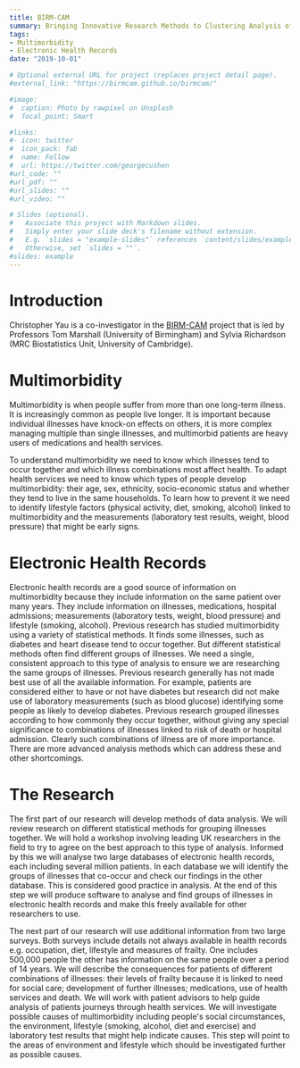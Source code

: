 ```yaml
---
title: BIRM-CAM 
summary: Bringing Innovative Research Methods to Clustering Analysis of Multimorbidity  (BIRM-CAM) project between the Universities of Birmingham and Cambridge funded by the UK Medical Research Council (MRC) and the National Institute for Health Research (NIHR).
tags:
- Multimorbidity
- Electronic Health Records
date: "2019-10-01"

# Optional external URL for project (replaces project detail page).
#external_link: "https://birmcam.github.io/birmcam/"

#image:
#  caption: Photo by rawpixel on Unsplash
#  focal_point: Smart

#links:
#- icon: twitter
#  icon_pack: fab
#  name: Follow
#  url: https://twitter.com/georgecushen
#url_code: ""
#url_pdf: ""
#url_slides: ""
#url_video: ""

# Slides (optional).
#   Associate this project with Markdown slides.
#   Simply enter your slide deck's filename without extension.
#   E.g. `slides = "example-slides"` references `content/slides/example-slides.md`.
#   Otherwise, set `slides = ""`.
#slides: example
---
```


# Introduction

Christopher Yau is a co-investigator in the [BIRM-CAM](https://birmcam.github.io/birmcam/) project that is led by Professors Tom Marshall (University of Birmingham) and Sylvia Richardson (MRC Biostatistics Unit, University of Cambridge).

# Multimorbidity

Multimorbidity is when people suffer from more than one long-term illness. It is increasingly common as people live longer. It is important because individual illnesses have knock-on effects on others, it is more complex managing multiple than single illnesses, and multimorbid patients are heavy users of medications and health services.

To understand multimorbidity we need to know which illnesses tend to occur together and which illness combinations most affect health. To adapt health services we need to know which types of people develop multimorbidity: their age, sex, ethnicity, socio-economic status and whether they tend to live in the same households. To learn how to prevent it we need to identify lifestyle factors (physical activity, diet, smoking, alcohol) linked to multimorbidity and the measurements (laboratory test results, weight, blood pressure) that might be early signs.

# Electronic Health Records

Electronic health records are a good source of information on multimorbidity because they include information on the same patient over many years. They include information on illnesses, medications, hospital admissions; measurements (laboratory tests, weight, blood pressure) and lifestyle (smoking, alcohol). Previous research has studied multimorbidity using a variety of statistical methods. It finds some illnesses, such as diabetes and heart disease tend to occur together. But different statistical methods often find different groups of illnesses. We need a single, consistent approach to this type of analysis to ensure we are researching the same groups of illnesses. Previous research generally has not made best use of all the available information. For example, patients are considered either to have or not have diabetes but research did not make use of laboratory measurements (such as blood glucose) identifying some people as likely to develop diabetes. Previous research grouped illnesses according to how commonly they occur together, without giving any special significance to combinations of illnesses linked to risk of death or hospital admission. Clearly such combinations of illness are of more importance. There are more advanced analysis methods which can address these and other shortcomings.

# The Research

The first part of our research will develop methods of data analysis. We will review research on different statistical methods for grouping illnesses together. We will hold a workshop involving leading UK researchers in the field to try to agree on the best approach to this type of analysis. Informed by this we will analyse two large databases of electronic health records, each including several million patients. In each database we will identify the groups of illnesses that co-occur and check our findings in the other database. This is considered good practice in analysis. At the end of this step we will produce software to analyse and find groups of illnesses in electronic health records and make this freely available for other researchers to use.

The next part of our research will use additional information from two large surveys. Both surveys include details not always available in health records e.g. occupation, diet, lifestyle and measures of frailty. One includes 500,000 people the other has information on the same people over a period of 14 years. We will describe the consequences for patients of different combinations of illnesses: their levels of frailty because it is linked to need for social care; development of further illnesses; medications, use of health services and death. We will work with patient advisors to help guide analysis of patients journeys through health services. We will investigate possible causes of multimorbidity including people's social circumstances, the environment, lifestyle (smoking, alcohol, diet and exercise) and laboratory test results that might help indicate causes. This step will point to the areas of environment and lifestyle which should be investigated further as possible causes.


